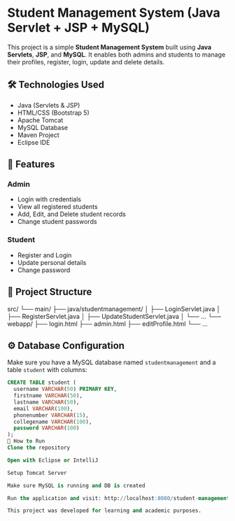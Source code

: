 # Student Management System (Java Servlet + JSP + MySQL)

This project is a simple **Student Management System** built using **Java Servlets**, **JSP**, and **MySQL**. It enables both admins and students to manage their profiles, register, login, update and delete details.

## 🛠️ Technologies Used

- Java (Servlets & JSP)
- HTML/CSS (Bootstrap 5)
- Apache Tomcat
- MySQL Database
- Maven Project
- Eclipse IDE

## 🎯 Features

### Admin
- Login with credentials
- View all registered students
- Add, Edit, and Delete student records
- Change student passwords

### Student
- Register and Login
- Update personal details
- Change password

## 📁 Project Structure

src/
└── main/
├── java/studentmanagement/
│ ├── LoginServlet.java
│ ├── RegisterServlet.java
│ ├── UpdateStudentServlet.java
│ └── ...
└── webapp/
├── login.html
├── admin.html
├── editProfile.html
└── ...

## ⚙️ Database Configuration

Make sure you have a MySQL database named `studentmanagement` and a table `student` with columns:

```sql
CREATE TABLE student (
  username VARCHAR(50) PRIMARY KEY,
  firstname VARCHAR(50),
  lastname VARCHAR(50),
  email VARCHAR(100),
  phonenumber VARCHAR(15),
  collegename VARCHAR(100),
  password VARCHAR(100)
);
🚀 How to Run
Clone the repository

Open with Eclipse or IntelliJ

Setup Tomcat Server

Make sure MySQL is running and DB is created

Run the application and visit: http://localhost:8080/student-management/

This project was developed for learning and academic purposes.
